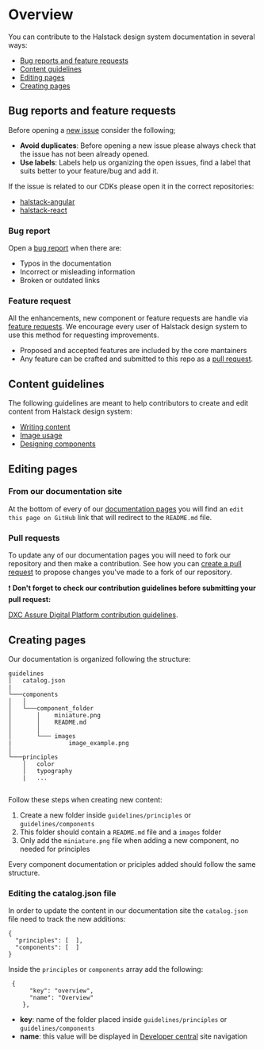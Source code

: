 # Overview

You can contribute to the Halstack design system documentation in several ways:

* [Bug reports and feature requests](#bug-reports-and-feature-requests)
* [Content guidelines](#content-guidelines)
* [Editing pages](#editing-pages)
* [Creating pages](#creating-pages)


## Bug reports and feature requests

Before opening a [new issue](https://github.com/dxc-technology/halstack-style-guide/issues/new/choose) consider the following;

* **Avoid duplicates**: Before opening a new issue please always check that the issue has not been already opened.
* **Use labels**: Labels help us organizing the open issues, find a label that suits better to your feature/bug and add it.

If the issue is related to our CDKs please open it in the correct repositories:

* [halstack-angular](https://github.com/dxc-technology/halstack-angular/issues/new/choose)
* [halstack-react](https://github.com/dxc-technology/halstack-react/issues/new/choose)

### Bug report

Open a [bug report](https://github.com/dxc-technology/halstack-style-guide/issues/new?assignees=&labels=&template=bug_report.md) when there are:

* Typos in the documentation
* Incorrect or misleading information 
* Broken or outdated links

### Feature request

All the enhancements, new component or feature requests are handle via [feature requests](https://github.com/dxc-technology/halstack-style-guide/issues/new?assignees=&labels=&template=feature_request.md). We encourage every user of Halstack design system to use this method for requesting improvements.

* Proposed and accepted features are included by the core mantainers 
* Any feature can be crafted and submitted to this repo as a [pull request](#pull-requests).

## Content guidelines

The following guidelines are meant to help contributors to create and edit content from Halstack design system:

* [Writing content](content.md)
* [Image usage](images.md)
* [Designing components](design.md)


## Editing pages

### From our documentation site

At the bottom of every of our [documentation pages](https://developer.dxc.com/design/guidelines/principles/overview) you will find an `edit this page on GitHub` link that will redirect to the `README.md` file.


### Pull requests

To update any of our documentation pages you will need to fork our repository and then make a contribution. See how you can [create a pull request](https://docs.github.com/en/github/collaborating-with-pull-requests/proposing-changes-to-your-work-with-pull-requests/creating-a-pull-request-from-a-fork) to propose changes you've made to a fork of our repository.

:heavy_exclamation_mark: **Don't forget to check our contribution guidelines before submitting your pull request:**

[DXC Assure Digital Platform contribution guidelines](https://github.com/dxc-technology/halstack-style-guide/blob/3.2.0/CONTRIBUTING.md#contributing-via-github-pull-requests
).

## Creating pages

Our documentation is organized following the structure:

```
guidelines  
|   catalog.json
|
└───components 
│   │
│   └───component_folder
│       │    miniature.png
│       │    README.md
│       │   
│       └─── images
|                image_example.png   
│          
└───principles
    │   color
    │   typography
    |   ...
 
```
Follow these steps when creating new content:

1. Create a new folder inside `guidelines/principles` or `guidelines/components`
2. This folder should contain a `README.md` file and a `images` folder
3. Only add the `miniature.png` file when adding a new component, no needed for principles

Every component documentation or priciples added should follow the same structure.

### Editing the catalog.json file

In order to update the content in our documentation site the `catalog.json` file need to track the new additions:

```
{
  "principles": [  ],
  "components": [  ]
}
```

Inside the `principles` or `components` array add the following:

```
 {
      "key": "overview",
      "name": "Overview"
    },
```

* **key**: name of the folder placed inside `guidelines/principles` or `guidelines/components`
* **name**: this value will be displayed in [Developer central](https://developer.dxc.com/design/guidelines/principles/overview) site navigation







